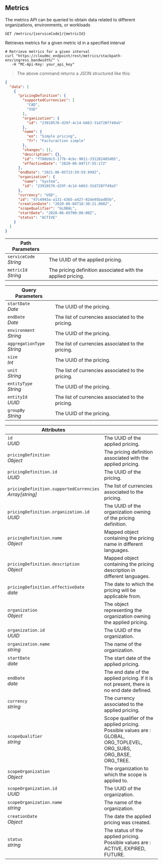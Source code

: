 ## Metrics

The metrics API can be queried to obtain data related to different organizations, environments, or workloads

<!-- GET METRICS FOR INTERVAL -->

`GET /metrics/{serviceCode}/{metricId}`

Retrieves metrics for a given metric id in a specified interval

```shell
# Retrieve metrics for a given interval
curl "https://cloudmc_endpoint/rest/metrics/stackpath-env/ingress_bandwidth/" \
   -H "MC-Api-Key: your_api_key"
```
> The above command returns a JSON structured like this:

```json
{
  "data": [
    {
      "pricingDefinition": {
        "supportedCurrencies": [
          "CAD",
          "USD"
        ],
        "organization": {
          "id": "23910576-d29f-4c14-b663-31d728ff49a5"
        },
        "name": {
          "en": "Simple pricing",
          "fr": "Facturaction simple"
        },
        "changes": [],
        "description": {},
        "id": "f786b9c5-177b-4cbc-9011-331282485d05",
        "effectiveDate": "2020-06-04T17:55:17Z"
      },
      "endDate": "2021-06-05T23:59:59.999Z",
      "organization": {
        "name": "System",
        "id": "23910576-d29f-4c14-b663-31d728ff49a5"
      },
      "currency": "USD",
      "id": "47c4993a-a131-4365-a427-02de95bad85b",
      "creationDate": "2020-06-04T18:30:21.000Z",
      "scopeQualifier": "GLOBAL",
      "startDate": "2020-06-05T00:00:00Z",
      "status": "ACTIVE"
    }
  ]
}
```

Path Parameters | &nbsp;
---- | -----------
`serviceCode`<br/>*String* | The UUID of the applied pricing.
`metricId`<br/>*String* | The pricing definition associated with the applied pricing.

Query Parameters | &nbsp;
---- | -----------
`startDate`<br/>*Date* | The UUID of the pricing.
`endDate`<br/>*Date* | The list of currencies associated to the pricing.
`environment`<br/>*String* | The UUID of the pricing.
`aggregationType`<br/>*String* | The list of currencies associated to the pricing.
`size`<br/>*Int* | The UUID of the pricing.
`unit`<br/>*String* | The list of currencies associated to the pricing.
`entityType`<br/>*String* | The UUID of the pricing.
`entityId`<br/>*UUID* | The list of currencies associated to the pricing.
`groupBy`<br/>*String* | The UUID of the pricing.


Attributes | &nbsp;
---- | -----------
`id`<br/>*UUID* | The UUID of the applied pricing.
`pricingDefinition`<br/>*Object* | The pricing definition associated with the applied pricing.
`pricingDefinition.id`<br/>*UUID* | The UUID of the pricing.
`pricingDefinition.supportedCurrencies`<br/>*Array[string]* | The list of currencies associated to the pricing.
`pricingDefinition.organization.id`<br/>*UUID* | The UUID of the organization owning of the pricing definition.
`pricingDefinition.name`<br/>*Object* | Mapped object containing the pricing name in different languages.
`pricingDefinition.description`<br/>*Object* | Mapped object containing the pricing description in different languages.
`pricingDefinition.effectiveDate`<br/>*date* | The date to which the pricing will be applicable from.
`organization`<br/>*Object* | The object representing the organization owning the applied pricing.
`organization.id`<br/>*UUID* | The UUID of the organization.
`organization.name`<br/>*string* | The name of the organization.
`startDate`<br/>*date* | The start date of the applied pricing.
`endDate`<br/>*date* | The end date of the applied pricing. If it is not present, there is no end date defined.
`currency`<br/>*string* | The currency associated to the applied pricing.
`scopeQualifier`<br/>*string* | Scope qualifier of the applied pricing. Possible values are : GLOBAL, ORG_TOPLEVEL, ORG_SUBS, ORG_BASE, ORG_TREE.
`scopeOrganization`<br/>*Object* | The organization to which the scope is applied to.
`scopeOrganization.id`<br/>*UUID* | The UUID of the organization.
`scopeOrganization.name`<br/>*string* | The name of the organization.
`creationDate`<br/>*Object* | The date the applied pricing was created.
`status`<br/>*string* | The status of the applied pricing. Possible values are : ACTIVE, EXPIRED, FUTURE.
